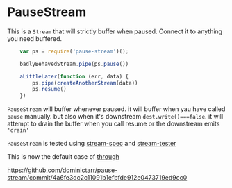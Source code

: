 # PauseStream

This is a `Stream` that will strictly buffer when paused.
Connect it to anything you need buffered.

``` js
	var ps = require('pause-stream')();

	badlyBehavedStream.pipe(ps.pause())

	aLittleLater(function (err, data) {
		ps.pipe(createAnotherStream(data))
		ps.resume()
	})
```

`PauseStream` will buffer whenever paused.
it will buffer when yau have called `pause` manually.
but also when it's downstream `dest.write()===false`.
it will attempt to drain the buffer when you call resume
or the downstream emits `'drain'`

`PauseStream` is tested using [stream-spec](https://github.com/dominictarr/stream-spec)
and [stream-tester](https://github.com/dominictarr/stream-tester)

This is now the default case of 
[through](https://github.com/dominictarr/through)

https://github.com/dominictarr/pause-stream/commit/4a6fe3dc2c11091b1efbfde912e0473719ed9cc0
